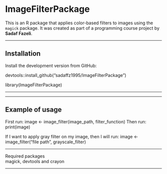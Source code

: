 
<!-- README.md is generated from README.Rmd. Please edit that file -->

# ImageFilterPackage

This is an R package that applies color-based filters to images using
the `magick` package. It was created as part of a programming course
project by **Sadaf Fazeli**.

------------------------------------------------------------------------

## Installation

Install the development version from GitHub:

devtools::install_github(“sadaffz1995/ImageFilterPackage”)

library(ImageFilterPackage)

------------------------------------------------------------------------

------------------------------------------------------------------------

## Example of usage

First run: image \<- image_filter(image_path, filter_function) Then run:
print(image)

If I want to apply gray filter on my image, then I will run: image \<-
image_filter(“file path”, grayscale_filter)

------------------------------------------------------------------------

Required packages  
magick, devtools and crayon

------------------------------------------------------------------------

